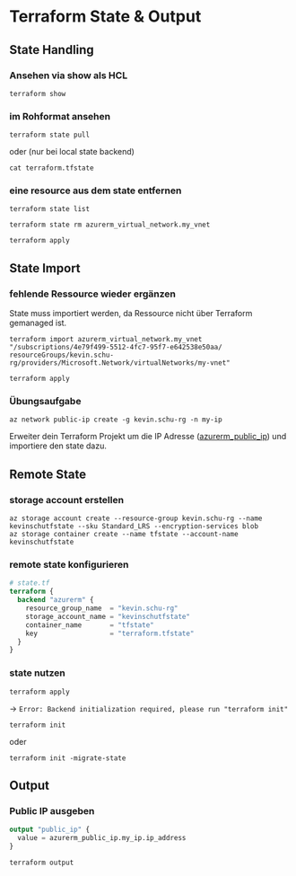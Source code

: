 # Terraform State & Output

## State Handling
### Ansehen via show als HCL
```shell
terraform show
```
### im Rohformat ansehen

```shell
terraform state pull
```
oder (nur bei local state backend)
```shell
cat terraform.tfstate
```

### eine resource aus dem state entfernen
```shell
terraform state list
```
```shell
terraform state rm azurerm_virtual_network.my_vnet
```
```shell
terraform apply
```



## State Import
### fehlende Ressource wieder ergänzen
State muss importiert werden, da Ressource nicht über Terraform gemanaged ist.
```shell
terraform import azurerm_virtual_network.my_vnet "/subscriptions/4e79f499-5512-4fc7-95f7-e642538e50aa/
resourceGroups/kevin.schu-rg/providers/Microsoft.Network/virtualNetworks/my-vnet"
```
```shell
terraform apply
```
### Übungsaufgabe
```shell
az network public-ip create -g kevin.schu-rg -n my-ip
```
Erweiter dein Terraform Projekt um die IP Adresse ([azurerm_public_ip](https://registry.terraform.io/providers/hashicorp/azurerm/latest/docs/resources/public_ip)) und importiere den state dazu.



## Remote State
### storage account erstellen
```shell
az storage account create --resource-group kevin.schu-rg --name kevinschutfstate --sku Standard_LRS --encryption-services blob
az storage container create --name tfstate --account-name kevinschutfstate
```

### remote state konfigurieren
```terraform
# state.tf
terraform {
  backend "azurerm" {
    resource_group_name  = "kevin.schu-rg"
    storage_account_name = "kevinschutfstate"
    container_name       = "tfstate"
    key                  = "terraform.tfstate"
  }
}
```

### state nutzen
```shell
terraform apply
```
-> `Error: Backend initialization required, please run "terraform init"`

```shell
terraform init
```
oder
```shell
terraform init -migrate-state
```



## Output

### Public IP ausgeben
```terraform
output "public_ip" {
  value = azurerm_public_ip.my_ip.ip_address
}
```
```shell
terraform output
```